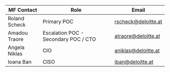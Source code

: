 |MF Contact|Role|Email|
|--|--|--|
|Roland Scheck|Primary POC |rscheck@deloitte.at|
|Amadou Traore|Escalation POC - Secondary POC / CTO |atraore@deloitte.at|
|Angela Niklas	| CIO |aniklas@deloitte.at
|Ioana Ban| CISO |iban@deloitte.at
